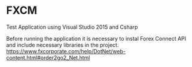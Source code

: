 # FXCM
Test Application using Visual Studio 2015 and Csharp

Before running the application it is necessary to instal Forex Connect API and include necessary libraries in the project.
https://www.fxcorporate.com/help/DotNet/web-content.html#order2go2_Net.html

